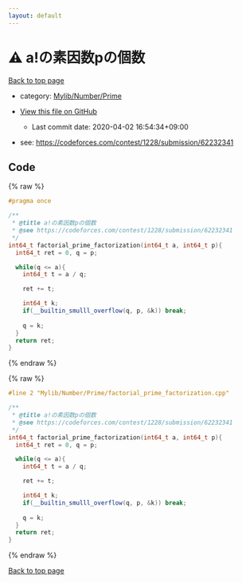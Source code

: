 ```yaml
---
layout: default
---
```


<!-- mathjax config similar to math.stackexchange -->
<script type="text/javascript" async
  src="https://cdnjs.cloudflare.com/ajax/libs/mathjax/2.7.5/MathJax.js?config=TeX-MML-AM_CHTML">
</script>
<script type="text/x-mathjax-config">
  MathJax.Hub.Config({
    TeX: { equationNumbers: { autoNumber: "AMS" }},
    tex2jax: {
      inlineMath: [ ['$','$'] ],
      processEscapes: true
    },
    "HTML-CSS": { matchFontHeight: false },
    displayAlign: "left",
    displayIndent: "2em"
  });
</script>

<script type="text/javascript" src="https://cdnjs.cloudflare.com/ajax/libs/jquery/3.4.1/jquery.min.js"></script>
<script src="https://cdn.jsdelivr.net/npm/jquery-balloon-js@1.1.2/jquery.balloon.min.js" integrity="sha256-ZEYs9VrgAeNuPvs15E39OsyOJaIkXEEt10fzxJ20+2I=" crossorigin="anonymous"></script>
<script type="text/javascript" src="../../../../assets/js/copy-button.js"></script>
<link rel="stylesheet" href="../../../../assets/css/copy-button.css" />


# :warning: a!の素因数pの個数

<a href="../../../../index.html">Back to top page</a>

* category: <a href="../../../../index.html#26f1f261bc4e83492156752f5caf0111">Mylib/Number/Prime</a>
* <a href="{{ site.github.repository_url }}/blob/master/Mylib/Number/Prime/factorial_prime_factorization.cpp">View this file on GitHub</a>
    - Last commit date: 2020-04-02 16:54:34+09:00


* see: <a href="https://codeforces.com/contest/1228/submission/62232341">https://codeforces.com/contest/1228/submission/62232341</a>


## Code

<a id="unbundled"></a>
{% raw %}
```cpp
#pragma once

/**
 * @title a!の素因数pの個数
 * @see https://codeforces.com/contest/1228/submission/62232341
 */
int64_t factorial_prime_factorization(int64_t a, int64_t p){
  int64_t ret = 0, q = p;

  while(q <= a){
    int64_t t = a / q;

    ret += t;

    int64_t k;
    if(__builtin_smulll_overflow(q, p, &k)) break;
    
    q = k;
  }
  return ret;
}

```
{% endraw %}

<a id="bundled"></a>
{% raw %}
```cpp
#line 2 "Mylib/Number/Prime/factorial_prime_factorization.cpp"

/**
 * @title a!の素因数pの個数
 * @see https://codeforces.com/contest/1228/submission/62232341
 */
int64_t factorial_prime_factorization(int64_t a, int64_t p){
  int64_t ret = 0, q = p;

  while(q <= a){
    int64_t t = a / q;

    ret += t;

    int64_t k;
    if(__builtin_smulll_overflow(q, p, &k)) break;
    
    q = k;
  }
  return ret;
}

```
{% endraw %}

<a href="../../../../index.html">Back to top page</a>

